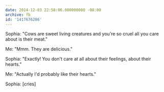 ```yaml
---
date: 2014-12-03 22:58:06.000000000 -08:00
archive: fb
id: '1417676286'
---
```


Sophia: "Cows are sweet living creatures and you're so cruel all you care about is their meat."

Me: "Mmm. They are delicious."

Sophia: "Exactly! You don't care at all about their feelings, about their hearts."

Me: "Actually I'd probably like their hearts."

Sophia: [cries]
